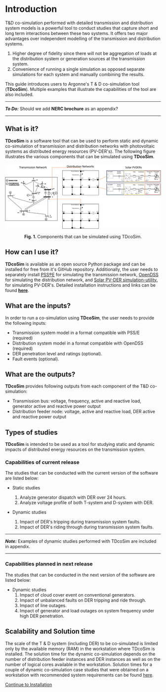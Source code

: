# Introduction

T&D co-simulation performed with detailed transmission and distribution system models is a powerful tool to conduct studies that capture short and long term interactions between these two systems. It offers two major advantages over independent modelling of the transmission and distribution systems.

1. Higher degree of fidelity since there will not be aggregation of loads at the distribution system or generation sources at the transmission system.
2. Convenience of running a single simulation as opposed separate simulations for each system and manually combining the results.

This guide introduces users to Argonne's T & D co-simulation tool (**TDcoSim**). Multiple examples that illustrate the capabilities of the tool are also included.

***
***To Do:*** Should we add **NERC brochure** as an appendix?

***

## What is it?

**TDcoSim** is a software tool that  can be used to perform static and dynamic co-simulation of transmission and distribution networks with photovoltaic systems as distributed energy resources (PV-DER's). The following figure illustrates the various components that can be simulated using **TDcoSim**. 

![14-bus transmission, 13-bus distribution network, and Solar PVDER](images/simulation_objects.png)

<p align="center">
  <strong>Fig. 1. </strong>Components that can be simulated using TDcoSim.
</p>

## How can I use it?
**TDcoSim** is available as an open source Python package and can be installed for free from it's GitHub repository. Additionally, the user needs to separately install [PSS®E](https://new.siemens.com/global/en/products/energy/services/transmission-distribution-smart-grid/consulting-and-planning/pss-software/pss-e.html) for simulating the transmission network, [OpenDSS](https://sourceforge.net/projects/electricdss/) for simulating the distribution network, and [Solar PV-DER simulation-utility.](https://github.com/sibyjackgrove/SolarPV-DER-simulation-utility) for simulating PV-DER's. Detailed installation instructions and links can be found [**here**](user_guide_installation.md).

## What are the inputs?

In order to run a co-simulation using **TDcoSim**, the user needs to provide the following inputs:

* Transmission system model in a format compatible with PSS/E (required)
* Distribution system model in a format compatible with OpenDSS (required)
* DER penetration level and ratings (optional).
* Fault events (optional).

## What are the outputs?

**TDcoSim** provides following outputs from each component of the T&D co-simulation:

* Transmission bus: voltage, frequency, active and reactive load, generator active and reactive power output
* Distribution feeder node: voltage, active and reactive load, DER active and reactive power output

## Types of studies

**TDcoSim** is intended to be used as a tool for studying static and dynamic impacts of distributed energy resources on the transmission system.
### Capabilities of current release
The studies that can be conducted with the current version of the software are listed below:

* Static studies
  1. Analyze generator dispatch with DER over 24 hours.
  2. Analyze voltage profile of both T-system and D-system with DER.

* Dynamic studies
  1. Impact of DER's tripping during transmission system faults.
  2. Impact of DER's riding through during transmission system faults.

***
***Note:*** Examples of dynamic studies performed with TDcoSim are included in appendix.

***

### Capabilities planned in next release
The studies that can be conducted in the next version of the software are listed below:

* Dynamic studies
  1. Impact of cloud cover event on conventional generators.
  2. Impact of unbalanced faults on DER tripping and ride through.
  3. Impact of line outages. 
  4. Impact of generator and load outages on system frequency under high DER penetration.
  
## Scalability and Solution time

The scale of the T & D system (including DER) to be co-simulated is limited only by the available memory (RAM) in the workstation where TDcoSim is installed. The solution time for the dynamic co-simulation depends on the number of distribution feeder instances and DER instances as well as on the number of logical cores available in the workstation. Solution times for a couple of dynamic co-simulation case studies that were obtained on a workstation with recommended system requirements can be found [here](user_guide_solution_times.md).

[Continue to Installation](user_guide_installation.md) 

